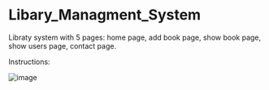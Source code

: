 # Libary_Managment_System

Libraty system with 5 pages: home page, add book page, show book page, show users page, contact page.

Instructions:

![image](https://user-images.githubusercontent.com/88319291/127865885-204f9d64-4784-452f-b8d4-b03f848c57e0.png)


